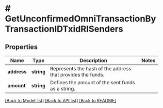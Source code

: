# # GetUnconfirmedOmniTransactionByTransactionIDTxidRISenders

## Properties

Name | Type | Description | Notes
------------ | ------------- | ------------- | -------------
**address** | **string** | Represents the hash of the address that provides the funds. |
**amount** | **string** | Defines the amount of the sent funds as a string. |

[[Back to Model list]](../../README.md#models) [[Back to API list]](../../README.md#endpoints) [[Back to README]](../../README.md)
